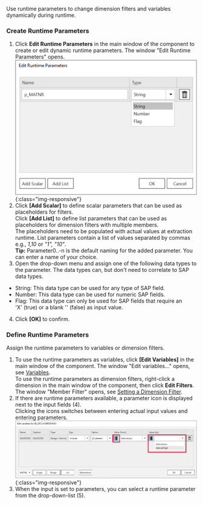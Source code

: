 
Use runtime parameters to change dimension filters and variables dynamically during runtime.<br>

### Create Runtime Parameters 

1. Click **Edit Runtime Parameters** in the main window of the component to create or edit dynamic runtime parameters.
The window "Edit Runtime Parameters" opens.<br>
![Add parameters](/img/content/edit-runtime-parameters-list.png){:class="img-responsive"}<br> 
2. Click **[Add Scalar]** to define scalar parameters that can be used as placeholders for filters.<br>
Click **[Add List]** to define list parameters that can be used as placeholders for dimension filters with multiple members.<br>
The placeholders need to be populated with actual values at extraction runtime. List parameters contain a list of values separated by commas e.g., *1,10* or *"1", "10"*.<br>
**Tip:** Parameter0..-n is the default naming for the added parameter. You can enter a name of your choice.<br>
3. Open the drop-down menu and assign one of the following data types to the parameter. The data types can, but don't need to correlate to SAP data types. 
- String: This data type can be used for any type of SAP field.
- Number: This data type can be used for numeric SAP fields.
- Flag: This data type can only be used for SAP fields that require an 'X'&nbsp;(true) or a blank ''&nbsp;(false) as input value.<br>
4. Click **[OK]** to confirm.

### Define Runtime Parameters

Assign the runtime parameters to variables or dimension filters.

1. To use the runtime parameters as variables, click **[Edit Variables]** in the main window of the component. The window "Edit variables..." opens, see [Variables](./variables).<br> 
To use the runtime parameters as dimension filters, right-click a dimension in the main window of the component, then click **Edit Filters**. The window "Member Filter" opens, see [Setting a Dimension Filter](./bw-cube-extraction-define#setting-a-dimension-filter).<br> 
2. If there are runtime parameters available, a parameter icon is displayed next to the input fields (4). <br>
Clicking the icons switches between entering actual input values and entering parameters.<br>
![Selection With Parameters](/img/content/bwcube-parameters.png){:class="img-responsive"}
3. When the input is set to parameters, you can select a runtime parameter from the drop-down-list (5).
